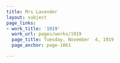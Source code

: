 ```yaml
---
title: Mrs Lavender
layout: subject
page_links:
- work_title: '1919'
  work_url: pages/works/1919
  page_title: Tuesday, November  4, 1919
  page_anchor: page-1061

---
```

